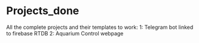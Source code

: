 # Projects_done
All the complete projects and their templates to work:
	1: Telegram bot linked to firebase RTDB
	2: Aquarium Control webpage 

